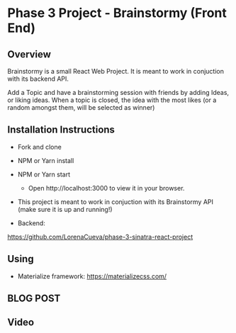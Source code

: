 # Phase 3 Project - Brainstormy (Front End)

## Overview 

Brainstormy is a small React Web Project. It is meant to work in conjuction with its backend API.

Add a Topic and have a brainstorming session with friends by adding Ideas, or liking ideas.
When a topic is closed, the idea with the most likes (or a random amongst them, will be selected as winner)


## Installation Instructions

- Fork and clone

- NPM or Yarn install

- NPM or Yarn start

    - Open http://localhost:3000 to view it in your browser.

- This project is meant to work in conjuction with its Brainstormy API (make sure it is up and running!)

- Backend: 

https://github.com/LorenaCueva/phase-3-sinatra-react-project

## Using

- Materialize framework:
https://materializecss.com/

## BLOG POST

## Video
